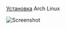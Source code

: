 [Установка](https://github.com/marginalex2001/linux_conf/blob/master/install_archlinux/intstall.md) Arch Linux


![Screenshot](./../img.gpg?raw=true "Screenshot")
